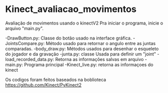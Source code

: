 # Kinect_avaliacao_movimentos
Avaliação de movimentos usando o kinectV2
Pra iniciar o programa, inicie o arquivo "main.py".

-DrawButton.py: Classe do botão usado na interface gráfica.
-JointsCompare.py: Método usado para retornar o angulo entre as juntas comparadas.
-body_draw.py: Métodos usados para desenhar o esqueleto do jogador e da gravação
-junta.py: classe Usada para definir um "joint"
-load_recorded_data.py: Retorna as informações salvas em arquivo
-main.py: Programa principal
-Kinect_live.py: retorna as informaçoes do kinect

Os codigos foram feitos baseados na boblioteca https://github.com/Kinect/PyKinect2
